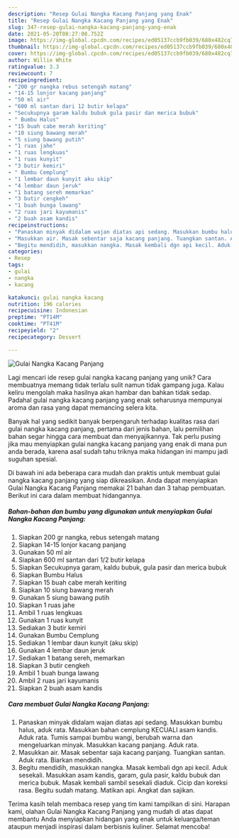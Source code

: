 ```yaml
---
description: "Resep Gulai Nangka Kacang Panjang yang Enak"
title: "Resep Gulai Nangka Kacang Panjang yang Enak"
slug: 347-resep-gulai-nangka-kacang-panjang-yang-enak
date: 2021-05-20T08:27:08.752Z
image: https://img-global.cpcdn.com/recipes/ed05137ccb9fb039/680x482cq70/gulai-nangka-kacang-panjang-foto-resep-utama.jpg
thumbnail: https://img-global.cpcdn.com/recipes/ed05137ccb9fb039/680x482cq70/gulai-nangka-kacang-panjang-foto-resep-utama.jpg
cover: https://img-global.cpcdn.com/recipes/ed05137ccb9fb039/680x482cq70/gulai-nangka-kacang-panjang-foto-resep-utama.jpg
author: Willie White
ratingvalue: 3.3
reviewcount: 7
recipeingredient:
- "200 gr nangka rebus setengah matang"
- "14-15 lonjor kacang panjang"
- "50 ml air"
- "600 ml santan dari 12 butir kelapa"
- "Secukupnya garam kaldu bubuk gula pasir dan merica bubuk"
- " Bumbu Halus"
- "15 buah cabe merah keriting"
- "10 siung bawang merah"
- "5 siung bawang putih"
- "1 ruas jahe"
- "1 ruas lengkuas"
- "1 ruas kunyit"
- "3 butir kemiri"
- " Bumbu Cemplung"
- "1 lembar daun kunyit aku skip"
- "4 lembar daun jeruk"
- "1 batang sereh memarkan"
- "3 butir cengkeh"
- "1 buah bunga lawang"
- "2 ruas jari kayumanis"
- "2 buah asam kandis"
recipeinstructions:
- "Panaskan minyak didalam wajan diatas api sedang. Masukkan bumbu halus, aduk rata. Masukkan bahan cemplung KECUALI asam kandis. Aduk rata. Tumis sampai bumbu wangi, berubah warna dan mengeluarkan minyak. Masukkan kacang panjang. Aduk rata."
- "Masukkan air. Masak sebentar saja kacang panjang. Tuangkan santan. Aduk rata. Biarkan mendidih."
- "Begitu mendidih, masukkan nangka. Masak kembali dgn api kecil. Aduk sesekali. Masukkan asam kandis, garam, gula pasir, kaldu bubuk dan merica bubuk. Masak kembali sambil sesekali diaduk. Cicip dan koreksi rasa. Begitu sudah matang. Matikan api. Angkat dan sajikan."
categories:
- Resep
tags:
- gulai
- nangka
- kacang

katakunci: gulai nangka kacang 
nutrition: 196 calories
recipecuisine: Indonesian
preptime: "PT14M"
cooktime: "PT41M"
recipeyield: "2"
recipecategory: Dessert

---
```



![Gulai Nangka Kacang Panjang](https://img-global.cpcdn.com/recipes/ed05137ccb9fb039/680x482cq70/gulai-nangka-kacang-panjang-foto-resep-utama.jpg)

Lagi mencari ide resep gulai nangka kacang panjang yang unik? Cara membuatnya memang tidak terlalu sulit namun tidak gampang juga. Kalau keliru mengolah maka hasilnya akan hambar dan bahkan tidak sedap. Padahal gulai nangka kacang panjang yang enak seharusnya mempunyai aroma dan rasa yang dapat memancing selera kita.



Banyak hal yang sedikit banyak berpengaruh terhadap kualitas rasa dari gulai nangka kacang panjang, pertama dari jenis bahan, lalu pemilihan bahan segar hingga cara membuat dan menyajikannya. Tak perlu pusing jika mau menyiapkan gulai nangka kacang panjang yang enak di mana pun anda berada, karena asal sudah tahu triknya maka hidangan ini mampu jadi suguhan spesial.


Di bawah ini ada beberapa cara mudah dan praktis untuk membuat gulai nangka kacang panjang yang siap dikreasikan. Anda dapat menyiapkan Gulai Nangka Kacang Panjang memakai 21 bahan dan 3 tahap pembuatan. Berikut ini cara dalam membuat hidangannya.

<!--inarticleads1-->

##### Bahan-bahan dan bumbu yang digunakan untuk menyiapkan Gulai Nangka Kacang Panjang:

1. Siapkan 200 gr nangka, rebus setengah matang
1. Siapkan 14-15 lonjor kacang panjang
1. Gunakan 50 ml air
1. Siapkan 600 ml santan dari 1/2 butir kelapa
1. Siapkan Secukupnya garam, kaldu bubuk, gula pasir dan merica bubuk
1. Siapkan  Bumbu Halus
1. Siapkan 15 buah cabe merah keriting
1. Siapkan 10 siung bawang merah
1. Gunakan 5 siung bawang putih
1. Siapkan 1 ruas jahe
1. Ambil 1 ruas lengkuas
1. Gunakan 1 ruas kunyit
1. Sediakan 3 butir kemiri
1. Gunakan  Bumbu Cemplung
1. Sediakan 1 lembar daun kunyit (aku skip)
1. Gunakan 4 lembar daun jeruk
1. Sediakan 1 batang sereh, memarkan
1. Siapkan 3 butir cengkeh
1. Ambil 1 buah bunga lawang
1. Ambil 2 ruas jari kayumanis
1. Siapkan 2 buah asam kandis




<!--inarticleads2-->

##### Cara membuat Gulai Nangka Kacang Panjang:

1. Panaskan minyak didalam wajan diatas api sedang. Masukkan bumbu halus, aduk rata. Masukkan bahan cemplung KECUALI asam kandis. Aduk rata. Tumis sampai bumbu wangi, berubah warna dan mengeluarkan minyak. Masukkan kacang panjang. Aduk rata.
1. Masukkan air. Masak sebentar saja kacang panjang. Tuangkan santan. Aduk rata. Biarkan mendidih.
1. Begitu mendidih, masukkan nangka. Masak kembali dgn api kecil. Aduk sesekali. Masukkan asam kandis, garam, gula pasir, kaldu bubuk dan merica bubuk. Masak kembali sambil sesekali diaduk. Cicip dan koreksi rasa. Begitu sudah matang. Matikan api. Angkat dan sajikan.




Terima kasih telah membaca resep yang tim kami tampilkan di sini. Harapan kami, olahan Gulai Nangka Kacang Panjang yang mudah di atas dapat membantu Anda menyiapkan hidangan yang enak untuk keluarga/teman ataupun menjadi inspirasi dalam berbisnis kuliner. Selamat mencoba!
